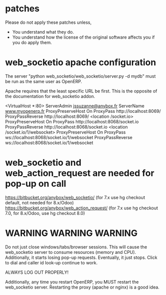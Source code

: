 patches
============================
Please do not apply these patches unless,
* You understand what they do.
* You understand how the license of the original software affects you if you
  do apply them.


web_socketio apache configuration
=================================

The server "python web_socketio/web_socketio/server.py -d mydb" must be run as
the same user as OpenERP.

Apache requires that the least specific URL be first. This is the opposite of
the documentation for web_socketio addon.

<VirtualHost *:80>
    ServerAdmin jssuzanne@anybox.fr
    ServerName www.myopenerp.fr
    <location />
            ProxyPreserveHost On
            ProxyPass http://localhost:8069/
            ProxyPassReverse http://localhost:8069/
    </location>
    <location /socket.io>
            ProxyPreserveHost On
            ProxyPass http://localhost:8068/socket.io
            ProxyPassReverse http://localhost:8068/socket.io
    </location>
    <location /socket.io/1/websocket>
            ProxyPreserveHost On
            ProxyPass ws://localhost:8068/socket.io/1/websocket
            ProxyPassReverse ws://localhost:8068/socket.io/1/websocket
    </location>

</VirtualHost>


web_socketio and web_action_request are needed for pop-up on call
=================================================================
https://bitbucket.org/anybox/web_socketio/ (for 7.x use hg checkout default, not needed for 8.x/Odoo)
https://bitbucket.org/anybox/web_action_request/ (for 7.x use hg checkout 7.0, for 8.x/Odoo, use hg checkout 8.0)



WARNING WARNING WARNING
=======================

Do not just close windows/tabs/browser sessions. This will cause the web_socketio
server to consume resources (memory and CPU). Additionally, it starts losing pop-up requests.
Eventually, it just stops. Click to dial and caller id look-up continue to work.

ALWAYS LOG OUT PROPERLY!

Additionally, any time you restart OpenERP, you MUST restart the web_socketio
server. Restarting the proxy (apache or nginx) is a good idea.
